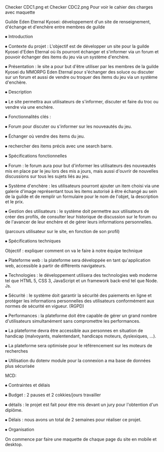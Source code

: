 Checker CDC1.png et Checker CDC2.png Pour voir le cahier des charges avec maquette

Guilde Eden Eternal Kyosei: développement d'un site de renseignement, d'échange et d'enchère entre membres de guilde

⦁ Introduction

⦁ Contexte du projet : L'objectif est de développer un site pour la guilde Kyosei d'Eden Eternal où ils pourront échanger et s'informer via un forum et pouvoir échanger des items du jeu via un système d'enchère.

⦁ Présentation : le site a pour but d'être utiliser par les membres de la guilde Kyosei du MMORPG Eden Eternal pour s'échanger des soluce ou discuter sur un forum et aussi de vendre ou troquer des items du jeu via un système d'enchère.

⦁ Description

⦁ Le site permettra aux utilisateurs de s'informer, discuter et faire du troc ou vendre via une enchère.

⦁ Fonctionnalités clés :

⦁ Forum pour discuter ou s'informer sur les nouveautés du jeu.

⦁ Échanger où vendre des items du jeu.

⦁ rechercher des items précis avec une search barre.

⦁ Spécifications fonctionnelles

⦁ Forum : le forum aura pour but d'informer les utilisateurs des nouveautés mis en place par le jeu lors des mis a jours, mais aussi d'ouvrir de nouvelles discussions sur tous les sujets liés au jeu.

⦁ Système d'enchère : les utilisateurs pourront ajouter un item choisi via une galerie d'image représentant tous les items autorisé à être échangé au sein de la guilde et de remplir un formulaire pour le nom de l'objet, la description et le prix.

⦁ Gestion des utilisateurs : le système doit permettre aux utilisateurs de créer des profils, de consulter leur historique de discussion sur le forum ou de l'avancer de leur enchère et de gérer leurs informations personnelles.

(parcours utilisateur sur le site, en fonction de son profil)

⦁ Spécifications techniques

Objectif : expliquer comment on va le faire à notre équipe technique

⦁ Plateforme web : la plateforme sera développée en tant qu'application web, accessible à partir de différents navigateurs.

⦁ Technologies : le développement utilisera des technologies web moderne tel que HTML 5, CSS 3, JavaScript et un framework back-end tel que Node. Js.

⦁ Sécurité : le système doit garantir la sécurité des paiements en ligne et protéger les informations personnelles des utilisateurs conformément aux normes de sécurité en vigueur. (RGPD)

⦁ Performances : la plateforme doit être capable de gérer un grand nombre d'utilisateurs simultanément sans compromettre les performances.

⦁ La plateforme devra être accessible aux personnes en situation de handicap (malvoyants, malentendant, handicaps moteurs, dyslexiques, …).

⦁ La plateforme sera optimisée pour le référencement sur les moteurs de recherches

⦁ Utilisation du dotenv module pour la connexion a ma base de données plus sécurisée

MCD:

⦁ Contraintes et délais

⦁ Budget : 2 pauses et 2 cokkies/jours travailler

⦁ détails : le projet est fait pour être mis devant un jury pour l'obtention d'un diplôme.

⦁ Délais : nous avons un total de 2 semaines pour réaliser ce projet.

⦁ Organisation

On commence par faire une maquette de chaque page du site en mobile et desktop.
